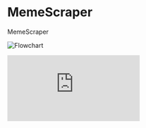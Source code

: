 # MemeScraper
MemeScraper

![Flowchart](https://github.com/almondWilde/MemeScraper/blob/main/memescraper_flowchart.jpg)

![ERD](https://github.com/almondWilde/MemeScraper/blob/main/MemeScraper_ERD.xml)
